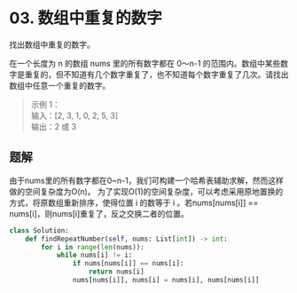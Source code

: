 # 03. 数组中重复的数字

找出数组中重复的数字。

在一个长度为 n 的数组 nums 里的所有数字都在 0～n-1 的范围内。数组中某些数字是重复的，但不知道有几个数字重复了，也不知道每个数字重复了几次。请找出数组中任意一个重复的数字。

> 示例 1：  
> 输入：[2, 3, 1, 0, 2, 5, 3]  
> 输出：2 或 3

## 题解

由于nums里的所有数字都在0~n-1，我们可构建一个哈希表辅助求解，然而这样做的空间复杂度为O(n)。
为了实现O(1)的空间复杂度，可以考虑采用原地置换的方式，将原数组重新排序，使得位置 i 的数等于 i 。若nums[nums[i]] == nums[i]，则nums[i]重复了，反之交换二者的位置。

```python
class Solution:
    def findRepeatNumber(self, nums: List[int]) -> int:
        for i in range(len(nums)):
            while nums[i] != i:
                if nums[nums[i]] == nums[i]:
                    return nums[i]
                nums[nums[i]], nums[i] = nums[i], nums[nums[i]]
```
